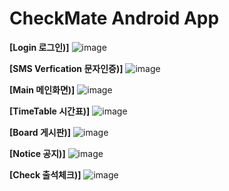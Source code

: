 # CheckMate Android App
 
 **[Login 로그인)]**
![image](https://user-images.githubusercontent.com/30117732/122868003-5370ef80-d365-11eb-9b77-e7fe87d12963.png)

 **[SMS Verfication 문자인증)]**
 ![image](https://user-images.githubusercontent.com/30117732/122868021-5966d080-d365-11eb-9f5e-7a82ce15d837.png)

  **[Main 메인화면)]**
![image](https://user-images.githubusercontent.com/30117732/122868028-5c61c100-d365-11eb-8695-718de1448384.png)

  **[TimeTable 시간표)]**
![image](https://user-images.githubusercontent.com/30117732/122868040-5ec41b00-d365-11eb-8be8-6534fa0ac84a.png)

  **[Board 게시판)]**
![image](https://user-images.githubusercontent.com/30117732/122868051-62f03880-d365-11eb-9d97-e45e5e91774d.png)

  **[Notice 공지)]**
![image](https://user-images.githubusercontent.com/30117732/122868061-6683bf80-d365-11eb-8265-e5f89d254501.png)

  **[Check 출석체크)]**
![image](https://user-images.githubusercontent.com/30117732/122868072-697eb000-d365-11eb-8399-d7869d0fc3aa.png)